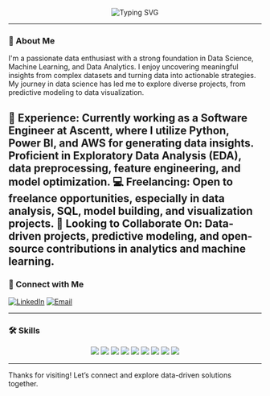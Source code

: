 <p align="center">
  <img src="https://readme-typing-svg.demolab.com?font=Fira+Code&size=24&pause=1000&color=1D4CF7&width=435&lines=Hi,+I+am+Deepika+Singh;Welcome+to+my+GitHub+Profile!" alt="Typing SVG" />
</p>

---

### 👋 About Me
I'm a passionate data enthusiast with a strong foundation in Data Science, Machine Learning, and Data Analytics. I enjoy uncovering meaningful insights from complex datasets and turning data into actionable strategies. My journey in data science has led me to explore diverse projects, from predictive modeling to data visualization.

💼 Experience: Currently working as a Software Engineer at Ascentt, where I utilize Python, Power BI, and AWS for generating data insights. Proficient in Exploratory Data Analysis (EDA), data preprocessing, feature engineering, and model optimization.
💻 Freelancing: Open to freelance opportunities, especially in data analysis, SQL, model building, and visualization projects.
💞️ Looking to Collaborate On: Data-driven projects, predictive modeling, and open-source contributions in analytics and machine learning.
---

### 🔗 Connect with Me
[![LinkedIn](https://img.shields.io/badge/LinkedIn-Connect-blue?style=flat&logo=linkedin)](https://www.linkedin.com/in/deepikads/) 
[![Email](https://img.shields.io/badge/Email-sdeepika6232@gmail.com-orange?style=flat&logo=gmail)](mailto:sdeepika6232@gmail.com)

---

### 🛠️ Skills
<p align="center">
  <img src="https://img.shields.io/badge/-Python-3776AB?style=for-the-badge&logo=python&logoColor=white" />
  <img src="https://img.shields.io/badge/-MySQL-4479A1?style=for-the-badge&logo=mysql&logoColor=white" />
  <img src="https://img.shields.io/badge/-Excel-217346?style=for-the-badge&logo=microsoft-excel&logoColor=white" />
  <img src="https://img.shields.io/badge/-Machine%20Learning-FF6F00?style=for-the-badge&logo=tensorflow&logoColor=white" />
  <img src="https://img.shields.io/badge/-Power%20BI-F2C811?style=for-the-badge&logo=power-bi&logoColor=black" />
  <img src="https://img.shields.io/badge/-Business%20Statistics-808080?style=for-the-badge&logo=chart-bar&logoColor=white" />
  <img src="https://img.shields.io/badge/-AWS-232F3E?style=for-the-badge&logo=amazon-aws&logoColor=white" />
  <img src="https://img.shields.io/badge/-NLP-FF6347?style=for-the-badge&logo=google&logoColor=white" />
  <img src="https://img.shields.io/badge/-Generative%20AI-00C853?style=for-the-badge&logo=openai&logoColor=white" />
</p>


---

Thanks for visiting! Let’s connect and explore data-driven solutions together.
